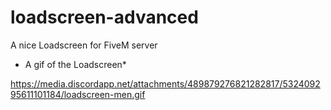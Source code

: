 # loadscreen-advanced
A nice Loadscreen for FiveM server



* A gif of the Loadscreen* 

https://media.discordapp.net/attachments/489879276821282817/532409295611101184/loadscreen-men.gif
